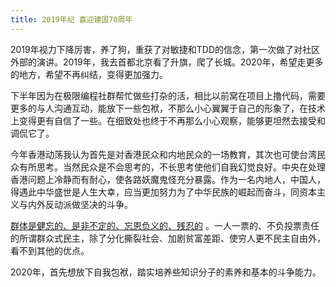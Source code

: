 ```yaml
---
title: 2019年纪 喜迎建国70周年
---
```


2019年视力下降厉害，养了狗，重获了对敏捷和TDD的信念，第一次做了对社区外部的演讲。2019年，我去首都北京看了升旗，爬了长城。2020年，希望走更多的地方，希望不再纠结，变得更加强力。

下半年因为在极限编程社群帮忙做些打杂的活，相比以前窝在项目上撸代码，需要更多的与人沟通互动，能放下一些包袱，不那么小心翼翼于自己的形象了，在技术上变得更有自信了一些。在细致处也终于不再那么小心观察，能够更坦然去接受和调侃它了。

今年香港动荡我认为首先是对香港民众和内地民众的一场教育，其次也可使台湾民众有所思考。当然民众是不会思考的，不长思考使他们自我幻觉良好。中央在处理香港问题上冷静而有耐心，使各路妖魔鬼怪充分暴露。作为一名内地人，中国人，得遇此中华盛世是人生大幸，应当更加努力为了中华民族的崛起而奋斗，同资本主义与内外反动派做坚决的斗争。

[群体是健忘的、是非不定的、忘恩负义的、残忍的](https://book.douban.com/subject/1062991/) 。一人一票的、不负投票责任的所谓群众式民主，除了分化撕裂社会、加剧贫富差距、使穷人更不民主自由外，看不到其他的优点。

2020年，首先想放下自我包袱，踏实培养些知识分子的素养和基本的斗争能力。
